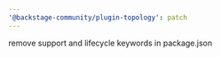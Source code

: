 ```yaml
---
'@backstage-community/plugin-topology': patch
---
```


remove support and lifecycle keywords in package.json
